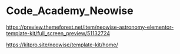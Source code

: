# Code_Academy_Neowise

https://preview.themeforest.net/item/neowise-astronomy-elementor-template-kit/full_screen_preview/51132724

https://kitpro.site/neowise/template-kit/home/